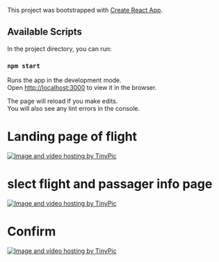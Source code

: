 This project was bootstrapped with [Create React App](https://github.com/facebook/create-react-app).

## Available Scripts

In the project directory, you can run:

### `npm start`

Runs the app in the development mode.<br>
Open [http://localhost:3000](http://localhost:3000) to view it in the browser.

The page will reload if you make edits.<br>
You will also see any lint errors in the console.


# Landing page of flight
<a href="http://tinypic.com?ref=2iuxguh" target="_blank"><img src="http://i66.tinypic.com/2iuxguh.png" border="0" alt="Image and video hosting by TinyPic"></a>

# slect flight and passager info page
<a href="http://tinypic.com?ref=29p2f06" target="_blank"><img src="http://i65.tinypic.com/29p2f06.png" border="0" alt="Image and video hosting by TinyPic"></a>

# Confirm
<a href="http://tinypic.com?ref=oqgemw" target="_blank"><img src="http://i68.tinypic.com/oqgemw.png" border="0" alt="Image and video hosting by TinyPic"></a>
